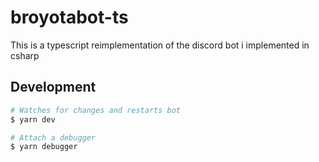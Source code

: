 # broyotabot-ts
This is a typescript reimplementation of the discord bot i implemented in csharp

## Development
```bash
# Watches for changes and restarts bot
$ yarn dev

# Attach a debugger
$ yarn debugger
```
